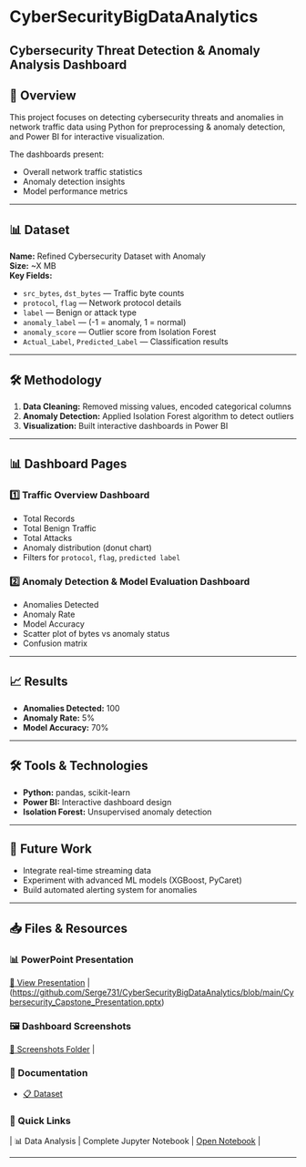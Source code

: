 # CyberSecurityBigDataAnalytics
## Cybersecurity Threat Detection & Anomaly Analysis Dashboard

## 📌 Overview
This project focuses on detecting cybersecurity threats and anomalies in network traffic data using Python for preprocessing & anomaly detection, and Power BI for interactive visualization.

The dashboards present:
- Overall network traffic statistics
- Anomaly detection insights
- Model performance metrics

---

## 📊 Dataset
**Name:** Refined Cybersecurity Dataset with Anomaly  
**Size:** ~X MB  
**Key Fields:**
- `src_bytes`, `dst_bytes` — Traffic byte counts
- `protocol`, `flag` — Network protocol details
- `label` — Benign or attack type
- `anomaly_label` — (-1 = anomaly, 1 = normal)
- `anomaly_score` — Outlier score from Isolation Forest
- `Actual_Label`, `Predicted_Label` — Classification results

---

## 🛠 Methodology
1. **Data Cleaning:** Removed missing values, encoded categorical columns
2. **Anomaly Detection:** Applied Isolation Forest algorithm to detect outliers
3. **Visualization:** Built interactive dashboards in Power BI

---

## 📊 Dashboard Pages

### 1️⃣ Traffic Overview Dashboard
- Total Records
- Total Benign Traffic
- Total Attacks
- Anomaly distribution (donut chart)
- Filters for `protocol`, `flag`, `predicted label`

### 2️⃣ Anomaly Detection & Model Evaluation Dashboard
- Anomalies Detected
- Anomaly Rate 
- Model Accuracy 
- Scatter plot of bytes vs anomaly status
- Confusion matrix

---

## 📈 Results
- **Anomalies Detected:** 100
- **Anomaly Rate:** 5%
- **Model Accuracy:** 70%

---

## 🛠 Tools & Technologies
- **Python:** pandas, scikit-learn
- **Power BI:** Interactive dashboard design
- **Isolation Forest:** Unsupervised anomaly detection

---

## 📌 Future Work
- Integrate real-time streaming data
- Experiment with advanced ML models (XGBoost, PyCaret)
- Build automated alerting system for anomalies

---

## 📥 Files & Resources

### 📊 PowerPoint Presentation
[🎯 View Presentation](./Cybersecurity_Capstone_Presentation.ppt) |(https://github.com/Serge731/CyberSecurityBigDataAnalytics/blob/main/Cybersecurity_Capstone_Presentation.pptx)

### 🖼️ Dashboard Screenshots
[📁 Screenshots Folder](https://github.com/Serge731/CyberSecurityBigDataAnalytics/tree/main/Notebook%20Screenshots) |

### 📄 Documentation
- [📋 Dataset](https://github.com/Serge731/CyberSecurityBigDataAnalytics/blob/main/refined_dataset_with_anomaly.csv)

### 🔗 Quick Links
| 📊 Data Analysis | Complete Jupyter Notebook | [Open Notebook](http://localhost:8888/notebooks/CyberSecurity%20docs/CyberSecurityProject.ipynb) |

---
